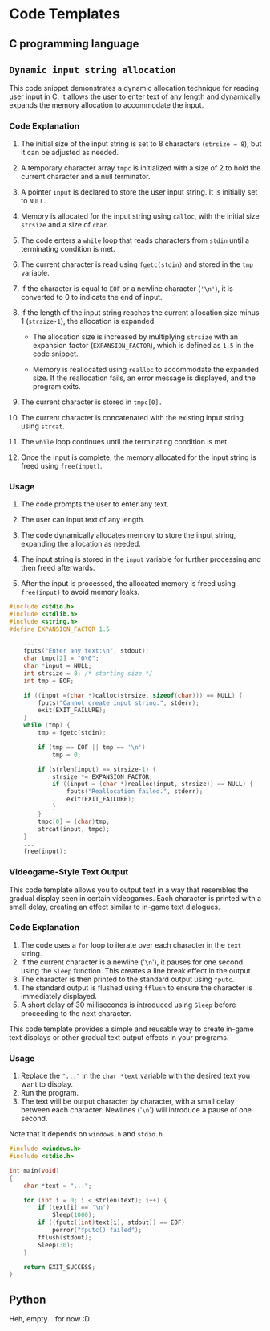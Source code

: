 # Code Templates

## **C programming language**

## `Dynamic input string allocation`

This code snippet demonstrates a dynamic allocation technique for reading user input in C. It allows the user to enter text of any length and dynamically expands the memory allocation to accommodate the input.

### **Code Explanation**

1. The initial size of the input string is set to 8 characters (`strsize = 8`), but it can be adjusted as needed.

2. A temporary character array `tmpc` is initialized with a size of 2 to hold the current character and a null terminator.

3. A pointer `input` is declared to store the user input string. It is initially set to `NULL`.

4. Memory is allocated for the input string using `calloc`, with the initial size `strsize` and a size of `char`.

5. The code enters a `while` loop that reads characters from `stdin` until a terminating condition is met.

6. The current character is read using `fgetc(stdin)` and stored in the `tmp` variable.

7. If the character is equal to `EOF` or a newline character (`'\n'`), it is converted to 0 to indicate the end of input.

8. If the length of the input string reaches the current allocation size minus 1 (`strsize-1`), the allocation is expanded.

    - The allocation size is increased by multiplying `strsize` with an expansion factor (`EXPANSION_FACTOR`), which is defined as `1.5` in the code snippet.

    - Memory is reallocated using `realloc` to accommodate the expanded size. If the reallocation fails, an error message is displayed, and the program exits.

9. The current character is stored in `tmpc[0].`

10. The current character is concatenated with the existing input string using `strcat`.

11. The `while` loop continues until the terminating condition is met.

12. Once the input is complete, the memory allocated for the input string is freed using `free(input)`.

### **Usage**

1. The code prompts the user to enter any text.

2. The user can input text of any length.

3. The code dynamically allocates memory to store the input string, expanding the allocation as needed.

4. The input string is stored in the `input` variable for further processing and then freed afterwards.

5. After the input is processed, the allocated memory is freed using `free(input)` to avoid memory leaks.

```c
#include <stdio.h>
#include <stdlib.h>
#include <string.h>
#define EXPANSION_FACTOR 1.5
```

```c
    ...
    fputs("Enter any text:\n", stdout);
    char tmpc[2] = "0\0";
    char *input = NULL;
    int strsize = 8; /* starting size */
    int tmp = EOF;

    if ((input =(char *)calloc(strsize, sizeof(char))) == NULL) {
        fputs("Cannot create input string.", stderr);
        exit(EXIT_FAILURE);
    }
    while (tmp) {
        tmp = fgetc(stdin);

        if (tmp == EOF || tmp == '\n')
            tmp = 0;

        if (strlen(input) == strsize-1) {
            strsize *= EXPANSION_FACTOR;
            if ((input = (char *)realloc(input, strsize)) == NULL) {
                fputs("Reallocation failed.", stderr);
                exit(EXIT_FAILURE);
            }
        }
        tmpc[0] = (char)tmp;
        strcat(input, tmpc);
    }
    ...
    free(input);
```

### Videogame-Style Text Output

This code template allows you to output text in a way that resembles the gradual display seen in certain videogames. Each character is printed with a small delay, creating an effect similar to in-game text dialogues.

### Code Explanation

1. The code uses a `for` loop to iterate over each character in the `text` string.
2. If the current character is a newline ('`\n`'), it pauses for one second using the `Sleep` function. This creates a line break effect in the output.
3. The character is then printed to the standard output using `fputc`.
4. The standard output is flushed using `fflush` to ensure the character is immediately displayed.
5. A short delay of 30 milliseconds is introduced using `Sleep` before proceeding to the next character.

This code template provides a simple and reusable way to create in-game text displays or other gradual text output effects in your programs.

### Usage

1. Replace the `"..."` in the `char *text` variable with the desired text you want to display.
2. Run the program.
3. The text will be output character by character, with a small delay between each character. Newlines ('`\n`') will introduce a pause of one second.

Note that it depends on `windows.h` and `stdio.h`.

```c
#include <windows.h>
#include <stdio.h>
```

```c
int main(void)
{
    char *text = "...";

    for (int i = 0; i < strlen(text); i++) {
        if (text[i] == '\n')
            Sleep(1000);
        if ((fputc((int)text[i], stdout)) == EOF)
            perror("fputc() failed");
        fflush(stdout);
        Sleep(30);
    }

    return EXIT_SUCCESS;
}
```

## Python

Heh, empty... for now :D
